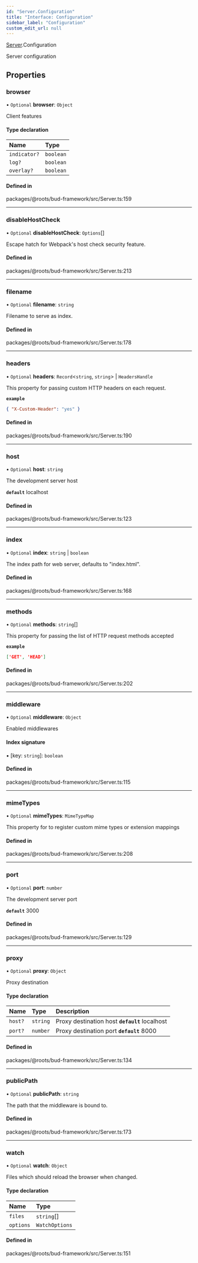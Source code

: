 ```yaml
---
id: "Server.Configuration"
title: "Interface: Configuration"
sidebar_label: "Configuration"
custom_edit_url: null
---
```


[Server](../modules/Server.md).Configuration

Server configuration

## Properties

### browser

• `Optional` **browser**: `Object`

Client features

#### Type declaration

| Name | Type |
| :------ | :------ |
| `indicator?` | `boolean` |
| `log?` | `boolean` |
| `overlay?` | `boolean` |

#### Defined in

packages/@roots/bud-framework/src/Server.ts:159

___

### disableHostCheck

• `Optional` **disableHostCheck**: `Options`[]

Escape hatch for Webpack's host check security feature.

#### Defined in

packages/@roots/bud-framework/src/Server.ts:213

___

### filename

• `Optional` **filename**: `string`

Filename to serve as index.

#### Defined in

packages/@roots/bud-framework/src/Server.ts:178

___

### headers

• `Optional` **headers**: `Record`<`string`, `string`\> \| `HeadersHandle`

This property for  passing  custom
HTTP headers on each request.

**`example`**

```json
{ "X-Custom-Header": "yes" }
```

#### Defined in

packages/@roots/bud-framework/src/Server.ts:190

___

### host

• `Optional` **host**: `string`

The development server host

**`default`** localhost

#### Defined in

packages/@roots/bud-framework/src/Server.ts:123

___

### index

• `Optional` **index**: `string` \| `boolean`

The index path for web server, defaults to "index.html".

#### Defined in

packages/@roots/bud-framework/src/Server.ts:168

___

### methods

• `Optional` **methods**: `string`[]

This property for  passing  the
list of HTTP request methods accepted

**`example`**

```json
['GET', 'HEAD']
```

#### Defined in

packages/@roots/bud-framework/src/Server.ts:202

___

### middleware

• `Optional` **middleware**: `Object`

Enabled middlewares

#### Index signature

▪ [key: `string`]: `boolean`

#### Defined in

packages/@roots/bud-framework/src/Server.ts:115

___

### mimeTypes

• `Optional` **mimeTypes**: `MimeTypeMap`

This property for  to register custom
mime types or extension mappings

#### Defined in

packages/@roots/bud-framework/src/Server.ts:208

___

### port

• `Optional` **port**: `number`

The development server port

**`default`** 3000

#### Defined in

packages/@roots/bud-framework/src/Server.ts:129

___

### proxy

• `Optional` **proxy**: `Object`

Proxy destination

#### Type declaration

| Name | Type | Description |
| :------ | :------ | :------ |
| `host?` | `string` | Proxy destination host  **`default`** localhost |
| `port?` | `number` | Proxy destination port  **`default`** 8000 |

#### Defined in

packages/@roots/bud-framework/src/Server.ts:134

___

### publicPath

• `Optional` **publicPath**: `string`

The path that the middleware is bound to.

#### Defined in

packages/@roots/bud-framework/src/Server.ts:173

___

### watch

• `Optional` **watch**: `Object`

Files which should reload the browser when changed.

#### Type declaration

| Name | Type |
| :------ | :------ |
| `files` | `string`[] |
| `options` | `WatchOptions` |

#### Defined in

packages/@roots/bud-framework/src/Server.ts:151
